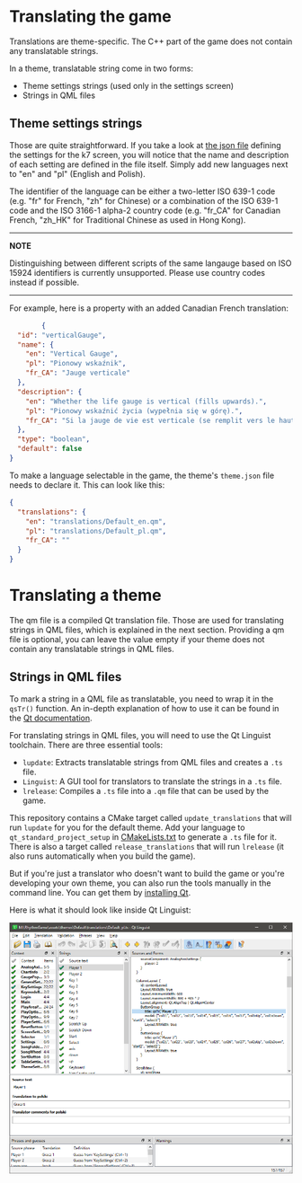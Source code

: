 # Translating the game

Translations are theme-specific.
The C++ part of the game does not contain any translatable strings.

In a theme, translatable string come in two forms:
- Theme settings strings (used only in the settings screen)
- Strings in QML files

## Theme settings strings

Those are quite straightforward. If you take a look at
[the json file](https://github.com/Bobini1/RhythmGame/blob/master/data/themes/Default/settings/k7.json)
defining the settings for the k7 screen, you will notice that the name and description
of each setting are defined in the file itself.
Simply add new languages next to "en" and "pl" (English and Polish).

The identifier of the language can be either a two-letter ISO 639-1 code (e.g. "fr" for French, "zh" for Chinese)
or a combination of the ISO 639-1 code and the ISO 3166-1 alpha-2 country code (e.g. "fr_CA" for Canadian French,
"zh_HK" for Traditional Chinese as used in Hong Kong).

---
**NOTE**

Distinguishing between different scripts of the same langauge based on
ISO 15924 identifiers is currently unsupported.
Please use country codes instead if possible.

---

For example, here is a property with an added Canadian French translation:

```json
        {
  "id": "verticalGauge",
  "name": {
    "en": "Vertical Gauge",
    "pl": "Pionowy wskaźnik",
    "fr_CA": "Jauge verticale"
  },
  "description": {
    "en": "Whether the life gauge is vertical (fills upwards).",
    "pl": "Pionowy wskaźnić życia (wypełnia się w górę).",
    "fr_CA": "Si la jauge de vie est verticale (se remplit vers le haut)."
  },
  "type": "boolean",
  "default": false
}
```

To make a language selectable in the game, the theme's `theme.json` file needs to declare it.
This can look like this:

```json
{
  "translations": {
    "en": "translations/Default_en.qm",
    "pl": "translations/Default_pl.qm",
    "fr_CA": ""
  }
}
```

# Translating a theme

The qm file is a compiled Qt translation file. Those are used for translating strings in QML files,
which is explained in the next section. Providing a qm file is optional, you can leave the value empty if
your theme does not contain any translatable strings in QML files.

## Strings in QML files

To mark a string in a QML file as translatable, you need to wrap it in the `qsTr()` function.
An in-depth explanation of how to use it can be found in the
[Qt documentation](https://doc.qt.io/qt-6/i18n-source-translation.html#qml-use-qstr).

For translating strings in QML files, you will need to use the Qt Linguist toolchain.
There are three essential tools:
- `lupdate`: Extracts translatable strings from QML files and creates a `.ts` file.
- `Linguist`: A GUI tool for translators to translate the strings in a `.ts` file.
- `lrelease`: Compiles a `.ts` file into a `.qm` file that can be used by the game.

This repository contains a CMake target called `update_translations` that will run `lupdate` for you for the default theme.
Add your language to `qt_standard_project_setup` in [CMakeLists.txt](CMakeLists.txt) to generate a `.ts` file for it.
There is also a target called `release_translations` that will run `lrelease`
(it also runs automatically when you build the game).

But if you're just a translator who doesn't want to build the game or you're developing your own theme,
you can also run the tools manually in the command line.
You can get them by [installing Qt](https://www.qt.io/download-qt-installer-oss).

Here is what it should look like inside Qt Linguist:

![Linguist](docs/images/linguist.png)
